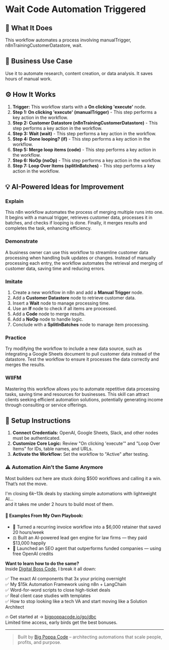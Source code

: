 # Wait Code Automation Triggered

## 🚀 What It Does
This workflow automates a process involving manualTrigger, n8nTrainingCustomerDatastore, wait.

## 💼 Business Use Case
Use it to automate research, content creation, or data analysis. It saves hours of manual work.

## ⚙️ How It Works
1.  **Trigger:** This workflow starts with a **On clicking 'execute'** node.
2. **Step 1: On clicking 'execute' (manualTrigger)** - This step performs a key action in the workflow.
3. **Step 2: Customer Datastore (n8nTrainingCustomerDatastore)** - This step performs a key action in the workflow.
4. **Step 3: Wait (wait)** - This step performs a key action in the workflow.
5. **Step 4: Done looping? (if)** - This step performs a key action in the workflow.
6. **Step 5: Merge loop items (code)** - This step performs a key action in the workflow.
7. **Step 6: NoOp (noOp)** - This step performs a key action in the workflow.
8. **Step 7: Loop Over Items (splitInBatches)** - This step performs a key action in the workflow.

## 💡 AI-Powered Ideas for Improvement
### Explain
This n8n workflow automates the process of merging multiple runs into one. It begins with a manual trigger, retrieves customer data, processes it in batches, and checks if looping is done. Finally, it merges results and completes the task, enhancing efficiency.

### Demonstrate
A business owner can use this workflow to streamline customer data processing when handling bulk updates or changes. Instead of manually processing each entry, the workflow automates the retrieval and merging of customer data, saving time and reducing errors.

### Imitate
1. Create a new workflow in n8n and add a **Manual Trigger** node.
2. Add a **Customer Datastore** node to retrieve customer data.
3. Insert a **Wait** node to manage processing time.
4. Use an **If** node to check if all items are processed.
5. Add a **Code** node to merge results.
6. Add a **NoOp** node to handle logic.
7. Conclude with a **SplitInBatches** node to manage item processing.

### Practice
Try modifying the workflow to include a new data source, such as integrating a Google Sheets document to pull customer data instead of the datastore. Test the workflow to ensure it processes the data correctly and merges the results.

### WIIFM
Mastering this workflow allows you to automate repetitive data processing tasks, saving time and resources for businesses. This skill can attract clients seeking efficient automation solutions, potentially generating income through consulting or service offerings.

## 🔧 Setup Instructions
1. **Connect Credentials:** OpenAI, Google Sheets, Slack, and other nodes must be authenticated.
2. **Customize Core Logic:** Review "On clicking 'execute'" and "Loop Over Items" for IDs, table names, and URLs.
3. **Activate the Workflow:** Set the workflow to "Active" after testing.

### ⚠️ Automation Ain’t the Same Anymore

Most builders out here are stuck doing $500 workflows and calling it a win.  
That’s not the move.  

I'm closing $6k–$13k deals by stacking simple automations with lightweight AI...  
and it takes me under 2 hours to build most of them.

#### 🧠 Examples From My Own Playbook:
- 🔁 Turned a recurring invoice workflow into a $6,000 retainer that saved 20 hours/week  
- ⚖️ Built an AI-powered lead gen engine for law firms — they paid $13,000 happily  
- 🚀 Launched an SEO agent that outperforms funded companies — using free OpenAI credits  

**Want to learn how to do the same?**  
Inside [Digital Boss Code](https://bigpoppacode.io/go/dbc), I break it all down:

✅ The exact AI components that 3x your pricing overnight  
✅ My $15k Automation Framework using n8n + LangChain  
✅ Word-for-word scripts to close high-ticket deals  
✅ Real client case studies with templates  
✅ How to stop looking like a tech VA and start moving like a Solution Architect  

🔥 Get started at → [bigpoppacode.io/go/dbc](https://bigpoppacode.io/go/dbc)  
Limited time access, early birds get the best bonuses.

---
> Built by [Big Poppa Code](https://bigpoppacode.io) – architecting automations that scale people, profits, and purpose.
